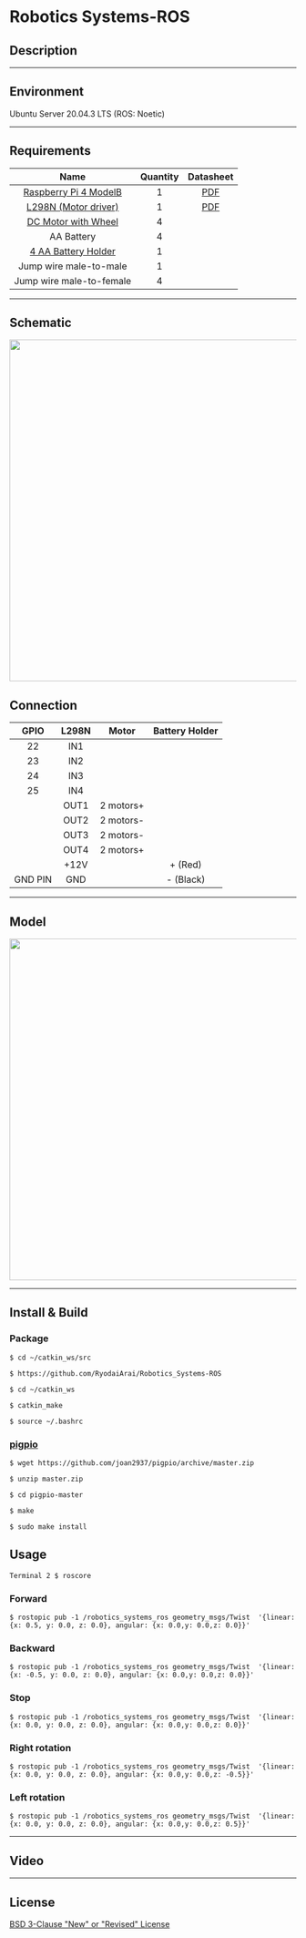 # Robotics Systems-ROS

## Description

---

## Environment
Ubuntu Server 20.04.3 LTS (ROS: Noetic)

---

## Requirements
| Name | Quantity | Datasheet |
| :--: | :------: | :-------: |
| [Raspberry Pi 4 ModelB](https://www.raspberrypi.com/products/raspberry-pi-4-model-b/) | 1 | [PDF](https://github.com/RyodaiArai/Robotics_Systems-Device_driver/files/7833504/raspberry-pi-4-datasheet.pdf) |
| [L298N (Motor driver)](https://www.amazon.co.jp/-/en/VKLSVAN-Stepper-Controller-Compatible-Arduino/dp/B08B87WWHV/ref=sr_1_5) | 1 | [PDF](https://github.com/RyodaiArai/Robotics_Systems-Device_driver/files/7833507/l298.pdf)
| [DC Motor with Wheel](https://www.amazon.co.jp/-/en/Treedix-Electric-Plastic-Arduino-Electronic/dp/B088NMV7C6/ref=sr_1_1) | 4 |
| AA Battery | 4 |
| [4 AA Battery Holder](https://www.amazon.com/abcGoodefg-Battery-Holder-Switch-Leads/dp/B071XTF3Z9/ref=sr_1_34) | 1 |
| Jump wire male-to-male | 1 |
| Jump wire male-to-female | 4 |

---

## Schematic
<img src="https://user-images.githubusercontent.com/71488207/148551537-0493e93f-8110-4c06-87a2-c42404b92d16.png" width="600px">

## Connection
| GPIO | L298N | Motor | Battery Holder |
| :--: | :---: | :---: | :-----: |
| 22 | IN1 |
| 23 | IN2 |
| 24 | IN3 |
| 25 | IN4 |
|| OUT1 | 2 motors+ |
|| OUT2 | 2 motors- |
|| OUT3 | 2 motors- |
|| OUT4 | 2 motors+ |
|| +12V || + (Red) |
|GND PIN | GND || - (Black) |

---

## Model
<img src="https://user-images.githubusercontent.com/71488207/148588983-0917a38b-b10c-49bf-8c56-caae8d74ad70.png" width="600px">

---

## Install & Build
### Package
```
$ cd ~/catkin_ws/src
```
```
$ https://github.com/RyodaiArai/Robotics_Systems-ROS
```
```
$ cd ~/catkin_ws
```
```
$ catkin_make
```
```
$ source ~/.bashrc
```
### [pigpio](https://abyz.me.uk/rpi/pigpio/download.html)
```
$ wget https://github.com/joan2937/pigpio/archive/master.zip
```
```
$ unzip master.zip
```
```
$ cd pigpio-master
```
```
$ make
```
```
$ sudo make install
```

## Usage
```
Terminal 2 $ roscore
```
### Forward
```
$ rostopic pub -1 /robotics_systems_ros geometry_msgs/Twist  '{linear:  {x: 0.5, y: 0.0, z: 0.0}, angular: {x: 0.0,y: 0.0,z: 0.0}}'
```
### Backward
```
$ rostopic pub -1 /robotics_systems_ros geometry_msgs/Twist  '{linear:  {x: -0.5, y: 0.0, z: 0.0}, angular: {x: 0.0,y: 0.0,z: 0.0}}'
```
### Stop
```
$ rostopic pub -1 /robotics_systems_ros geometry_msgs/Twist  '{linear:  {x: 0.0, y: 0.0, z: 0.0}, angular: {x: 0.0,y: 0.0,z: 0.0}}'

```
### Right rotation
```
$ rostopic pub -1 /robotics_systems_ros geometry_msgs/Twist  '{linear:  {x: 0.0, y: 0.0, z: 0.0}, angular: {x: 0.0,y: 0.0,z: -0.5}}'
```
### Left rotation
```
$ rostopic pub -1 /robotics_systems_ros geometry_msgs/Twist  '{linear:  {x: 0.0, y: 0.0, z: 0.0}, angular: {x: 0.0,y: 0.0,z: 0.5}}'
```

---

## Video

---

## License
[BSD 3-Clause "New" or "Revised" License](https://github.com/RyodaiArai/Robotics_Systems-ROS/blob/main/LICENSE)
